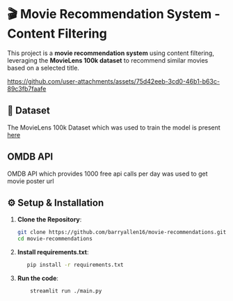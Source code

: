 # 🎬 Movie Recommendation System - Content Filtering

This project is a **movie recommendation system** using content filtering, leveraging the **MovieLens 100k dataset** to recommend similar movies based on a selected title.

https://github.com/user-attachments/assets/75d42eeb-3cd0-46b1-b63c-89c3fb7faafe

## 📁 Dataset
The MovieLens 100k Dataset which was used to train the model is present [here](https://grouplens.org/datasets/movielens/100k/)

## OMDB API
OMDB API which provides 1000 free api calls per day was used to get movie poster url

## ⚙️ Setup & Installation

1. **Clone the Repository**:
   ```bash
   git clone https://github.com/barryallen16/movie-recommendations.git
   cd movie-recommendations
2. **Install requirements.txt**:
   ```bash
      pip install -r requirements.txt
3. **Run the code**:
    ```bash
        streamlit run ./main.py   
